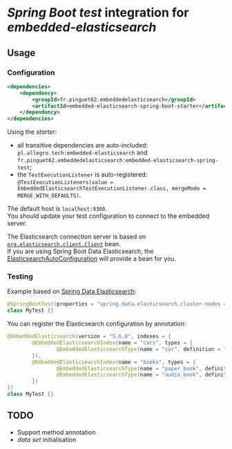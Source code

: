 # *Spring Boot test* integration for *embedded-elasticsearch*

## Usage

### Configuration

```xml
<dependencies>
    <dependency>
        <groupId>fr.pinguet62.embeddedelasticsearch</groupId>
        <artifactId>embedded-elasticsearch-spring-boot-starter</artifactId>
    </dependency>
</dependencies>
```

Using the *starter*:
* all transitive dependencies are auto-included: `pl.allegro.tech:embedded-elasticsearch` and `fr.pinguet62.embeddedelasticsearch:embedded-elasticsearch-spring-test`;
* the `TestExecutionListener` is auto-registered: `@TestExecutionListeners(value = EmbeddedElasticsearchTestExecutionListener.class, mergeMode = MERGE_WITH_DEFAULTS)`.

The default host is `localhost:9300`.  
You should update your test configuration to connect to the embedded server.

The Elasticsearch connection server is based on [`org.elasticsearch.client.Client`](https://artifacts.elastic.co/javadoc/org/elasticsearch/client/transport/6.4.0/org/elasticsearch/transport/client/package-summary.html) bean.  
If you are using Spring Boot Data Elasticsearch, the [ElasticsearchAutoConfiguration](https://docs.spring.io/spring-boot/docs/current/api/org/springframework/boot/autoconfigure/data/elasticsearch/ElasticsearchAutoConfiguration.html) will provide a bean for you.

### Testing

Example based on [Spring Data Elasticsearch](https://docs.spring.io/spring-data/elasticsearch/docs/current/reference/html/):
```java
@SpringBootTest(properties = "spring.data.elasticsearch.cluster-nodes = localhost:9300")
class MyTest {}
```

You can register the Elasticsearch configuration by annotation:
```java
@EmbeddedElasticsearch(version = "5.6.0", indexes = {
        @EmbeddedElasticsearchIndex(name = "cars", types = {
                @EmbeddedElasticsearchType(name = "car", definition = "classpath:car-mapping.json"),
        }),
        @EmbeddedElasticsearchIndex(name = "books", types = {
                @EmbeddedElasticsearchType(name = "paper_book", definition = "classpath:paper-book-mapping.json"),
                @EmbeddedElasticsearchType(name = "audio_book", definition = "classpath:audio-book-mapping.json")
        })
})
class MyTest {}
```

## TODO

* Support method annotation
* *data set* initialisation
